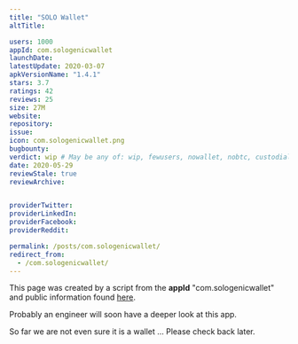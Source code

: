 ```yaml
---
title: "SOLO Wallet"
altTitle: 

users: 1000
appId: com.sologenicwallet
launchDate: 
latestUpdate: 2020-03-07
apkVersionName: "1.4.1"
stars: 3.7
ratings: 42
reviews: 25
size: 27M
website: 
repository: 
issue: 
icon: com.sologenicwallet.png
bugbounty: 
verdict: wip # May be any of: wip, fewusers, nowallet, nobtc, custodial, nosource, nonverifiable, verifiable, bounty, defunct
date: 2020-05-29
reviewStale: true
reviewArchive:


providerTwitter: 
providerLinkedIn: 
providerFacebook: 
providerReddit: 

permalink: /posts/com.sologenicwallet/
redirect_from:
  - /com.sologenicwallet/
---
```



This page was created by a script from the **appId** "com.sologenicwallet" and public
information found
[here](https://play.google.com/store/apps/details?id=com.sologenicwallet).

Probably an engineer will soon have a deeper look at this app.

So far we are not even sure it is a wallet ... Please check back later.